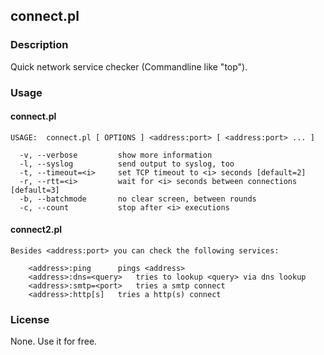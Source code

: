 ## connect.pl

### Description

Quick network service checker (Commandline like "top").

### Usage

#### connect.pl

```
USAGE:  connect.pl [ OPTIONS ] <address:port> [ <address:port> ... ]

  -v, --verbose         show more information
  -l, --syslog          send output to syslog, too
  -t, --timeout=<i>     set TCP timeout to <i> seconds [default=2]
  -r, --rtt=<i>         wait for <i> seconds between connections [default=3]
  -b, --batchmode       no clear screen, between rounds
  -c, --count           stop after <i> executions
```

#### connect2.pl

```
Besides <address:port> you can check the following services:

	<address>:ping		pings <address>
	<address>:dns=<query>	tries to lookup <query> via dns lookup
	<address>:smtp=<port>	tries a smtp connect
	<address>:http[s]	tries a http(s) connect
```

### License

None. Use it for free.

